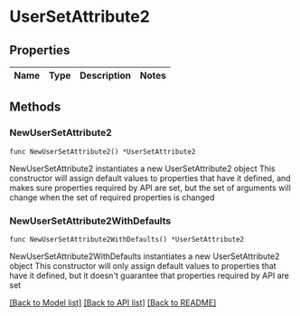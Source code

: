 # UserSetAttribute2

## Properties

Name | Type | Description | Notes
------------ | ------------- | ------------- | -------------

## Methods

### NewUserSetAttribute2

`func NewUserSetAttribute2() *UserSetAttribute2`

NewUserSetAttribute2 instantiates a new UserSetAttribute2 object
This constructor will assign default values to properties that have it defined,
and makes sure properties required by API are set, but the set of arguments
will change when the set of required properties is changed

### NewUserSetAttribute2WithDefaults

`func NewUserSetAttribute2WithDefaults() *UserSetAttribute2`

NewUserSetAttribute2WithDefaults instantiates a new UserSetAttribute2 object
This constructor will only assign default values to properties that have it defined,
but it doesn't guarantee that properties required by API are set


[[Back to Model list]](../README.md#documentation-for-models) [[Back to API list]](../README.md#documentation-for-api-endpoints) [[Back to README]](../README.md)


